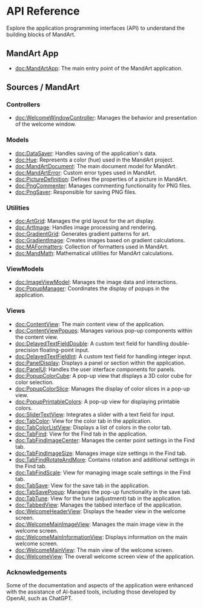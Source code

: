 # API Reference

Explore the application programming interfaces (API) to understand the building blocks of MandArt.

## MandArt App

- <doc:MandArtApp>: The main entry point of the MandArt application.

## Sources / MandArt

### Controllers

- <doc:WelcomeWindowController>: Manages the behavior and presentation of the welcome window.

### Models

- <doc:DataSaver>: Handles saving of the application's data.
- <doc:Hue>: Represents a color (hue) used in the MandArt project.
- <doc:MandArtDocument>: The main document model for MandArt.
- <doc:MandArtError>: Custom error types used in MandArt.
- <doc:PictureDefinition>: Defines the properties of a picture in MandArt.
- <doc:PngCommenter>: Manages commenting functionality for PNG files.
- <doc:PngSaver>: Responsible for saving PNG files.

### Utilities 

- <doc:ArtGrid>: Manages the grid layout for the art display.
- <doc:ArtImage>: Handles image processing and rendering.
- <doc:GradientGrid>: Generates gradient patterns for art.
- <doc:GradientImage>: Creates images based on gradient calculations.
- <doc:MAFormatters>: Collection of formatters used in MandArt.
- <doc:MandMath>: Mathematical utilities for MandArt calculations.

### ViewModels

- <doc:ImageViewModel>: Manages the image data and interactions.
- <doc:PopupManager>: Coordinates the display of popups in the application.

### Views

- <doc:ContentView>: The main content view of the application.
- <doc:ContentViewPopups>: Manages various pop-up components within the content view.
- <doc:DelayedTextFieldDouble>: A custom text field for handling double-precision floating-point input.
- <doc:DelayedTextFieldInt>: A custom text field for handling integer input.
- <doc:PanelDisplay>: Displays a panel or section within the application.
- <doc:PanelUI>: Handles the user interface components for panels.
- <doc:PopupColorCube>: A pop-up view that displays a 3D color cube for color selection.
- <doc:PopupColorSlice>: Manages the display of color slices in a pop-up view.
- <doc:PopupPrintableColors>: A pop-up view for displaying printable colors.
- <doc:SliderTextView>: Integrates a slider with a text field for input.
- <doc:TabColor>: View for the color tab in the application.
- <doc:TabColorListView>: Displays a list of colors in the color tab.
- <doc:TabFind>: View for the Find tab in the application.
- <doc:TabFindImageCenter>: Manages the center point settings in the Find tab.
- <doc:TabFindImageSize>: Manages image size settings in the Find tab.
- <doc:TabFindRotateAndMore>: Contains rotation and additional settings in the Find tab.
- <doc:TabFindScale>: View for managing image scale settings in the Find tab.
- <doc:TabSave>: View for the save tab in the application.
- <doc:TabSavePopup>: Manages the pop-up functionality in the save tab.
- <doc:TabTune>: View for the tune (adjustment) tab in the application.
- <doc:TabbedView>: Manages the tabbed interface of the application.
- <doc:WelcomeHeaderView>: Displays the header view in the welcome screen.
- <doc:WelcomeMainImageView>: Manages the main image view in the welcome screen.
- <doc:WelcomeMainInformationView>: Displays information on the main welcome screen.
- <doc:WelcomeMainView>: The main view of the welcome screen.
- <doc:WelcomeView>: The overall welcome screen view of the application.


### Acknowledgements

Some of the documentation and aspects of the application were enhanced with the assistance of AI-based tools, including those developed by OpenAI, such as ChatGPT.
